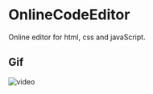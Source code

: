 # OnlineCodeEditor
Online editor for html, css and javaScript. 

## Gif
![video](https://github.com/SanyuktaYadav/OnlineCodeEditor/assets/56250040/1c6110c4-c729-4ac5-970f-bb88bc7765d6)
